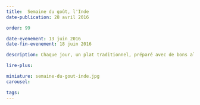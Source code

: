 ```yaml
---
title:  Semaine du goût, l'Inde
date-publication: 28 avril 2016

order: 99

date-evenement: 13 juin 2016
date-fin-evenement: 18 juin 2016

description: Chaque jour, un plat traditionnel, préparé avec de bons aliments. De nouvelles saveurs à découvrir.

lire-plus: 

miniature: semaine-du-gout-inde.jpg
carousel: 

tags: 
---
```


<!--fin-excerpt-->
<!-- ******************************** -->
<!-- **** début contenu détaillé **** -->




<!-- **** fin contenu détaillé **** -->
<!-- ****************************** -->




